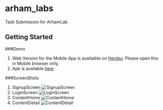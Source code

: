 # arham_labs

Task Submission for ArhamLab

## Getting Started

###Demo

1. Web Version for the Mobile App is availaible on [Heroku](https://content-task.herokuapp.com/). Please open this in Mobile browser only.
2. Apk is available [here](https://drive.google.com/drive/folders/1qH__8RDyvQFLuGdGelKKtLYt3eb0oLkU?usp=sharing)

###ScreenShots
1. SignupScreen
   ![SignupScreen](app_screenshots/signup_screen.jpg)
2. LoginScreen
    ![LoginScreen](app_screenshots/login_screen.jpg)
3. ContentHome
    ![ContentHome](app_screenshots/content_home.jpg)
4. ContentDetail
    ![ContentDetail](app_screenshots/content_detail.jpg)

